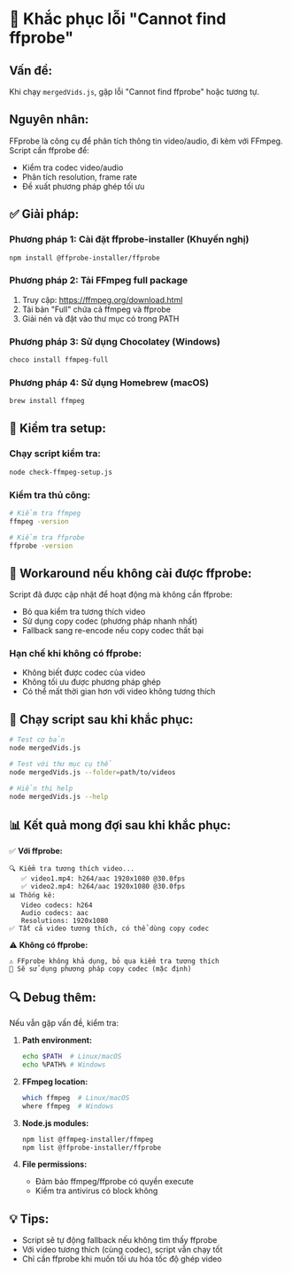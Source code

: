 # 🔧 Khắc phục lỗi "Cannot find ffprobe"

## Vấn đề:
Khi chạy `mergedVids.js`, gặp lỗi "Cannot find ffprobe" hoặc tương tự.

## Nguyên nhân:
FFprobe là công cụ để phân tích thông tin video/audio, đi kèm với FFmpeg. Script cần ffprobe để:
- Kiểm tra codec video/audio
- Phân tích resolution, frame rate
- Đề xuất phương pháp ghép tối ưu

## ✅ Giải pháp:

### Phương pháp 1: Cài đặt ffprobe-installer (Khuyến nghị)
```bash
npm install @ffprobe-installer/ffprobe
```

### Phương pháp 2: Tải FFmpeg full package
1. Truy cập: https://ffmpeg.org/download.html
2. Tải bản "Full" chứa cả ffmpeg và ffprobe
3. Giải nén và đặt vào thư mục có trong PATH

### Phương pháp 3: Sử dụng Chocolatey (Windows)
```bash
choco install ffmpeg-full
```

### Phương pháp 4: Sử dụng Homebrew (macOS)
```bash
brew install ffmpeg
```

## 🧪 Kiểm tra setup:

### Chạy script kiểm tra:
```bash
node check-ffmpeg-setup.js
```

### Kiểm tra thủ công:
```bash
# Kiểm tra ffmpeg
ffmpeg -version

# Kiểm tra ffprobe  
ffprobe -version
```

## 🔄 Workaround nếu không cài được ffprobe:

Script đã được cập nhật để hoạt động mà không cần ffprobe:
- Bỏ qua kiểm tra tương thích video
- Sử dụng copy codec (phương pháp nhanh nhất)
- Fallback sang re-encode nếu copy codec thất bại

### Hạn chế khi không có ffprobe:
- Không biết được codec của video
- Không tối ưu được phương pháp ghép
- Có thể mất thời gian hơn với video không tương thích

## 🚀 Chạy script sau khi khắc phục:

```bash
# Test cơ bản
node mergedVids.js

# Test với thư mục cụ thể
node mergedVids.js --folder=path/to/videos

# Hiển thị help
node mergedVids.js --help
```

## 📊 Kết quả mong đợi sau khi khắc phục:

✅ **Với ffprobe:**
```
🔍 Kiểm tra tương thích video...
   ✅ video1.mp4: h264/aac 1920x1080 @30.0fps
   ✅ video2.mp4: h264/aac 1920x1080 @30.0fps
📊 Thống kê:
   Video codecs: h264
   Audio codecs: aac
   Resolutions: 1920x1080
✅ Tất cả video tương thích, có thể dùng copy codec
```

⚠️ **Không có ffprobe:**
```
⚠️ FFprobe không khả dụng, bỏ qua kiểm tra tương thích
📝 Sẽ sử dụng phương pháp copy codec (mặc định)
```

## 🔍 Debug thêm:

Nếu vẫn gặp vấn đề, kiểm tra:

1. **Path environment:**
   ```bash
   echo $PATH  # Linux/macOS
   echo %PATH% # Windows
   ```

2. **FFmpeg location:**
   ```bash
   which ffmpeg  # Linux/macOS
   where ffmpeg  # Windows
   ```

3. **Node.js modules:**
   ```bash
   npm list @ffmpeg-installer/ffmpeg
   npm list @ffprobe-installer/ffprobe
   ```

4. **File permissions:**
   - Đảm bảo ffmpeg/ffprobe có quyền execute
   - Kiểm tra antivirus có block không

## 💡 Tips:

- Script sẽ tự động fallback nếu không tìm thấy ffprobe
- Với video tương thích (cùng codec), script vẫn chạy tốt
- Chỉ cần ffprobe khi muốn tối ưu hóa tốc độ ghép video